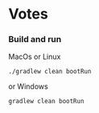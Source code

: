 # Votes

### Build and run

MacOs or Linux
```
./gradlew clean bootRun
```
or Windows
```
gradlew clean bootRun
```